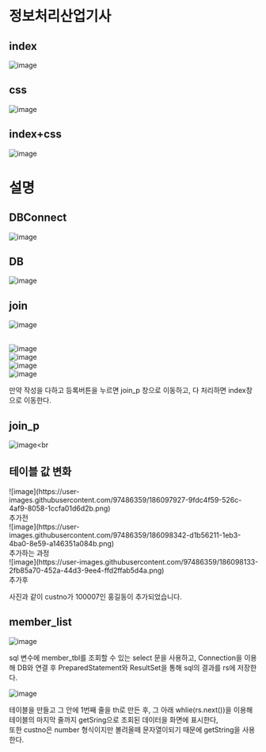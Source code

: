 <h1>정보처리산업기사</h1>

<h2>index</h2>

![image](https://user-images.githubusercontent.com/97486359/186081527-6954cd8b-dd95-4482-ace0-fd770be37dea.png)

<h2>css</h2>

![image](https://user-images.githubusercontent.com/97486359/186081284-d5342df1-5603-4dcc-a980-f19ca36b7292.png)

<h2>index+css</h2>

![image](https://user-images.githubusercontent.com/97486359/186084668-8669701d-3e7d-4ad6-a3a4-3b4a0f0c1ce7.png)

<h1>설명</h1>

<h2>DBConnect</h2>

![image](https://user-images.githubusercontent.com/97486359/186323140-2880a64b-117c-4ff1-870e-4e8cef5e50e4.png)

<h2>DB</h2>

![image](https://user-images.githubusercontent.com/97486359/186097250-b2de78f5-5d38-4c19-b55e-6dd9374eaf20.png)

<h2>join</h2>

![image](https://user-images.githubusercontent.com/97486359/186322930-50f7848c-3b29-4d7c-a9ef-98a0a00596db.png)<br><br>



![image](https://user-images.githubusercontent.com/97486359/186579095-f7d6809f-3423-47cc-87d3-1ecfb871dcd8.png)<br>
![image](https://user-images.githubusercontent.com/97486359/186095815-4863144f-a73c-47d1-b088-4bdd7d0c5563.png)<br>
![image](https://user-images.githubusercontent.com/97486359/186095861-8c0c1b0c-c463-49cb-9d60-99f2bdc869ee.png)<br>
![image](https://user-images.githubusercontent.com/97486359/186096035-b269452a-8df6-46fd-a539-74bc940a241e.png)<br>

만약 작성을 다하고 등록버튼을 누르면 join_p 창으로 이동하고, 다 처리하면 index창으로 이동한다.  
<h2>join_p</h2>

![image](https://user-images.githubusercontent.com/97486359/186579145-ee894a88-3701-4f5f-b0d6-e7b56b11c2a6.png)<br
<h2>테이블 값 변화</h2>
![image](https://user-images.githubusercontent.com/97486359/186097927-9fdc4f59-526c-4af9-8058-1ccfa01d6d2b.png)<br>
추가전<br>
![image](https://user-images.githubusercontent.com/97486359/186098342-d1b56211-1eb3-4ba0-8e59-a146351a084b.png)<br>
추가하는 과정<br>
![image](https://user-images.githubusercontent.com/97486359/186098133-2fb85a70-452a-44d3-9ee4-ffd2ffab5d4a.png)<br>
추가후<br>

사진과 같이 custno가 100007인 홍길동이 추가되었습니다.<br>

<h2>member_list</h2>

![image](https://user-images.githubusercontent.com/97486359/186558818-65f22c26-5108-4e93-8397-ff66a0292c39.png)

sql 변수에 member_tbl를 조회할 수 있는 select 문을 사용하고, Connection을 이용해 DB와 연결 후 PreparedStatement와 ResultSet을 통해 sql의 결과를 rs에 저장한다.

![image](https://user-images.githubusercontent.com/97486359/186559482-7e29851d-8367-47f0-9bce-beb7c497da13.png)

테이블을 만들고 그 안에 1번째 줄을 th로 만든 후, 그 아래 whlie(rs.next())을 이용해 테이블의 마지막 줄까지 getSring으로 조회된 데이터을 화면에 표시한다, <br>
또한 custno은 number 형식이지만 볼려올떼 문자열이되기 때문에 getString을 사용한다.
